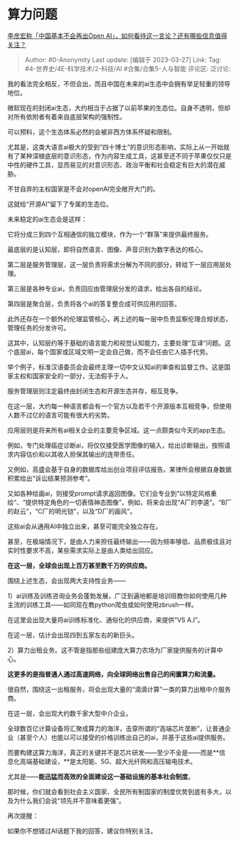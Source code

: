 # 算力问题
[李彦宏称「中国基本不会再出Open AI」，如何看待这一言论？还有哪些信息值得关注？](https://www.zhihu.com/question/591405556/answer/2954104553)

> Author: #0-Anonymity
> Last update: [编辑于 2023-03-27]
> Link:
> Tag: #4-世界史/4E-科学技术/2-科技/AI #合集/合集5-人与智能
> 评论区:
> 泛讨论:

我的看法完全相反，不但会出，而且中国在未来的ai生态中会拥有举足轻重的领导地位。

微软现在的封闭ai生态，大约相当于占据了以前苹果的生态位。自身不透明，但却对所有依附者有着来自底层架构的强制性。

可以预料，这个生态体系必然的会被非西方体系怀疑和限制。

尤其是，这类大语言ai极大的受到“四十博士”的意识形态影响，实际上从一开始就有了某种深植底层的意识形态，作为内容生成工具，这甚至还不同于苹果仅仅只是中性的硬件工具，显而易见的对意识形态、政治平衡和社会稳定有巨大的潜在威胁。

不甘自弃的主权国家是不会对openAI完全敞开大门的。

这就给“开源AI”留下了专属的生态位。

未来稳定的ai生态会是这样：

它将分成三到四个互相通信的独立模块，作为一个“群落”来提供最终服务。

最底层的是认知层，即将自然语言、图像、声音识别为数字表达的核心。

第二层是服务管理层，这一层负责将需求分解为不同的部分，转给下一层应用层处理。

第三层是各种专业ai，负责回应由管理层分发的请求，给出各自的结论。

第四层是聚合层，负责将各个ai的答复整合成可供应用的回答。

此外还存在一个额外的伦理监管核心，再上述的每一层中负责监察伦理合规状态，管理任务的分发许可。

这其中，认知层约等于基础的语言能力和视觉认知能力，主要处理“互译“问题。这个底层ai，每个国家或区域文明一定会自己做，而不会任由它人插手代劳。

举个例子，标准汉语委员会会最终主理一切中文认知ai的审查和监督工作。这是国家主权和国家安全的一部分，无法假手于人。

服务管理层则注定最终由封闭生态和开源生态并存，相互竞争。

在这一层，大约每一种语言都会有一个官方以及若干个开源版本互相竞争，但使用人数不过亿的语言可能有很大的劣势。

应用层则是将来所有ai相关企业的主要竞争区域。这一点颇类似今天的app生态。

例如，专门处理癌症诊断ai，将仅仅接受医学图像的输入，给出诊断输出，按照请求内容估价和以其收入担保其输出的连带责任。

又例如，高盛会基于自身的数据库给出创业项目评估报告。某律所会根据自身数据积累给出“诉讼结果预测参考”。

又如各种绘画ai，则接受prompt请求返回图像。它们会专业到“以特定风格重绘”、“提供特定角色的一切表情神态图像”，例如，将来会出现“A厂的李逵”。“B厂的赵云”，“C厂的明光铠”，以及“D厂的画风”。

这些ai会从通用AI中独立出来，甚至可能完全独立存在。

甚至，在极端情况下，是由人力来担任最终输出——因为频率够低、品质极佳且对实时性要求不高，某些需求实际上是由人类给出回应。

**在这一层，全球会出现上百万甚至数千万的供应商。**

围绕上述生态，会出现两大支持性业务——

1）ai训练及训练咨询业务会蓬勃发展，广泛到遍地都是培训班教你如何使用几种主流的训练工具——如同现在教python爬虫或如何使用zbrush一样。

在这里会出现大量将ai训练标准化、通俗化的供应商，来提供“VS A.I”。

在这一层，估计会出现四到五家左右的新巨头。

2）算力出租业务。这不管是指那些组建庞大算力农场为厂家提供服务的计算中心。

**这更多的是指普通人通过高速网络，向全球网络出售自己的闲置算力和流量。**

很自然，围绕这一出租服务，将会出现大量的“滴滴计算”一类的算力出租中介服务商。

在这一层，会出现大约数千家大型中介企业。

全球数百亿计算设备将汇聚成算力的海洋，击穿所谓的“高端芯片垄断”，让普通企业（甚至个人）也能以可以接受的价格训练出自己的ai，并基于这些ai提供服务。

而要构建这算力海洋，真正的关键并不是芯片研发——至少不全是——而是**信息化高端基础建设，**是太阳能、5G、超大光纤网和高压输电技术。

尤其是——**能迅猛而高效的全面建设这一基础设施的基本社会制度**。

那时候，你们就会看到社会主义国家、全民所有制国家的制度优势到底有多大，以及为什么我们会说“领先并不意味着更强”。

再次提醒：

如果你不想错过AI话题下我的回答，建议你特别关注。
